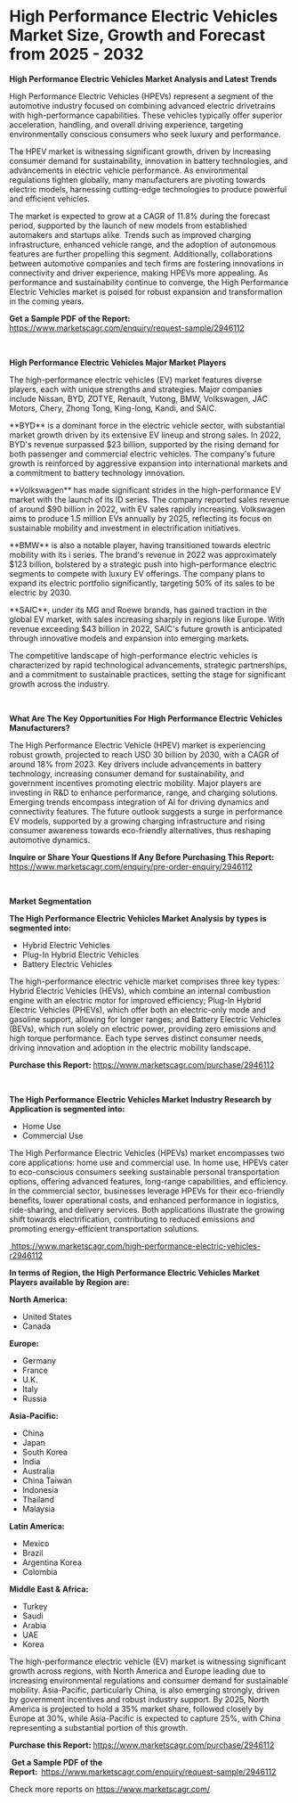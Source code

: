 <p><h1>High Performance Electric Vehicles Market Size, Growth and Forecast from 2025 - 2032</h1></p><p><strong>High Performance Electric Vehicles Market Analysis and Latest Trends</strong></p>
<p><p>High Performance Electric Vehicles (HPEVs) represent a segment of the automotive industry focused on combining advanced electric drivetrains with high-performance capabilities. These vehicles typically offer superior acceleration, handling, and overall driving experience, targeting environmentally conscious consumers who seek luxury and performance. </p><p>The HPEV market is witnessing significant growth, driven by increasing consumer demand for sustainability, innovation in battery technologies, and advancements in electric vehicle performance. As environmental regulations tighten globally, many manufacturers are pivoting towards electric models, harnessing cutting-edge technologies to produce powerful and efficient vehicles.</p><p>The market is expected to grow at a CAGR of 11.8% during the forecast period, supported by the launch of new models from established automakers and startups alike. Trends such as improved charging infrastructure, enhanced vehicle range, and the adoption of autonomous features are further propelling this segment. Additionally, collaborations between automotive companies and tech firms are fostering innovations in connectivity and driver experience, making HPEVs more appealing. As performance and sustainability continue to converge, the High Performance Electric Vehicles market is poised for robust expansion and transformation in the coming years.</p></p>
<p><strong>Get a Sample PDF of the Report:&nbsp;</strong> <a href="https://www.marketscagr.com/enquiry/request-sample/2946112?utm_campaign=1766&utm_medium=2&utm_source=Github&utm_content=ia&utm_term=11032025&utm_id=high-performance-electric-vehicles">https://www.marketscagr.com/enquiry/request-sample/2946112</a></p>
<p>&nbsp;</p>
<p><strong>High Performance Electric Vehicles Major Market Players</strong></p>
<p><p>The high-performance electric vehicles (EV) market features diverse players, each with unique strengths and strategies. Major companies include Nissan, BYD, ZOTYE, Renault, Yutong, BMW, Volkswagen, JAC Motors, Chery, Zhong Tong, King-long, Kandi, and SAIC.</p><p>**BYD** is a dominant force in the electric vehicle sector, with substantial market growth driven by its extensive EV lineup and strong sales. In 2022, BYD's revenue surpassed $23 billion, supported by the rising demand for both passenger and commercial electric vehicles. The company's future growth is reinforced by aggressive expansion into international markets and a commitment to battery technology innovation.</p><p>**Volkswagen** has made significant strides in the high-performance EV market with the launch of its ID series. The company reported sales revenue of around $90 billion in 2022, with EV sales rapidly increasing. Volkswagen aims to produce 1.5 million EVs annually by 2025, reflecting its focus on sustainable mobility and investment in electrification initiatives.</p><p>**BMW** is also a notable player, having transitioned towards electric mobility with its i series. The brand's revenue in 2022 was approximately $123 billion, bolstered by a strategic push into high-performance electric segments to compete with luxury EV offerings. The company plans to expand its electric portfolio significantly, targeting 50% of its sales to be electric by 2030.</p><p>**SAIC**, under its MG and Roewe brands, has gained traction in the global EV market, with sales increasing sharply in regions like Europe. With revenue exceeding $43 billion in 2022, SAIC's future growth is anticipated through innovative models and expansion into emerging markets.</p><p>The competitive landscape of high-performance electric vehicles is characterized by rapid technological advancements, strategic partnerships, and a commitment to sustainable practices, setting the stage for significant growth across the industry.</p></p>
<p>&nbsp;</p>
<p><strong>What Are The Key Opportunities For High Performance Electric Vehicles Manufacturers?</strong></p>
<p><p>The High Performance Electric Vehicle (HPEV) market is experiencing robust growth, projected to reach USD 30 billion by 2030, with a CAGR of around 18% from 2023. Key drivers include advancements in battery technology, increasing consumer demand for sustainability, and government incentives promoting electric mobility. Major players are investing in R&D to enhance performance, range, and charging solutions. Emerging trends encompass integration of AI for driving dynamics and connectivity features. The future outlook suggests a surge in performance EV models, supported by a growing charging infrastructure and rising consumer awareness towards eco-friendly alternatives, thus reshaping automotive dynamics.</p></p>
<p><strong>Inquire or Share Your Questions If Any Before Purchasing This Report:</strong> <a href="https://www.marketscagr.com/enquiry/pre-order-enquiry/2946112?utm_campaign=1766&utm_medium=2&utm_source=Github&utm_content=ia&utm_term=11032025&utm_id=high-performance-electric-vehicles">https://www.marketscagr.com/enquiry/pre-order-enquiry/2946112</a></p>
<p>&nbsp;</p>
<p><strong>Market Segmentation</strong></p>
<p><strong>The High Performance Electric Vehicles Market Analysis by types is segmented into:</strong></p>
<p><ul><li>Hybrid Electric Vehicles</li><li>Plug-In Hybrid Electric Vehicles</li><li>Battery Electric Vehicles</li></ul></p>
<p><p>The high-performance electric vehicle market comprises three key types: Hybrid Electric Vehicles (HEVs), which combine an internal combustion engine with an electric motor for improved efficiency; Plug-In Hybrid Electric Vehicles (PHEVs), which offer both an electric-only mode and gasoline support, allowing for longer ranges; and Battery Electric Vehicles (BEVs), which run solely on electric power, providing zero emissions and high torque performance. Each type serves distinct consumer needs, driving innovation and adoption in the electric mobility landscape.</p></p>
<p><strong>Purchase this Report:&nbsp;</strong><a href="https://www.marketscagr.com/purchase/2946112?utm_campaign=1766&utm_medium=2&utm_source=Github&utm_content=ia&utm_term=11032025&utm_id=high-performance-electric-vehicles">https://www.marketscagr.com/purchase/2946112</a></p>
<p>&nbsp;</p>
<p><strong>The High Performance Electric Vehicles Market Industry Research by Application is segmented into:</strong></p>
<p><ul><li>Home Use</li><li>Commercial Use</li></ul></p>
<p><p>The High Performance Electric Vehicles (HPEVs) market encompasses two core applications: home use and commercial use. In home use, HPEVs cater to eco-conscious consumers seeking sustainable personal transportation options, offering advanced features, long-range capabilities, and efficiency. In the commercial sector, businesses leverage HPEVs for their eco-friendly benefits, lower operational costs, and enhanced performance in logistics, ride-sharing, and delivery services. Both applications illustrate the growing shift towards electrification, contributing to reduced emissions and promoting energy-efficient transportation solutions.</p></p>
<p><a href="https://www.marketscagr.com/high-performance-electric-vehicles-r2946112?utm_campaign=1766&utm_medium=2&utm_source=Github&utm_content=ia&utm_term=11032025&utm_id=high-performance-electric-vehicles">&nbsp;https://www.marketscagr.com/high-performance-electric-vehicles-r2946112</a></p>
<p><strong>In terms of Region, the High Performance Electric Vehicles Market Players available by Region are:</strong></p>
<p>
    <p> <strong> North America: </strong>
        <ul>
            <li>United States</li>
            <li>Canada</li>
        </ul>
        </p> 
    <p> <strong> Europe: </strong>
        <ul>
            <li>Germany</li>
            <li>France</li>
            <li>U.K.</li>
            <li>Italy</li>
            <li>Russia</li>
        </ul>
        </p> 
    <p> <strong> Asia-Pacific: </strong>
        <ul>
            <li>China</li>
            <li>Japan</li>
            <li>South Korea</li>
            <li>India</li>
            <li>Australia</li>
            <li>China Taiwan</li>
            <li>Indonesia</li>
            <li>Thailand</li>
            <li>Malaysia</li>
        </ul>
        </p> 
    <p> <strong> Latin America: </strong>
        <ul>
            <li>Mexico</li>
            <li>Brazil</li>
            <li>Argentina Korea</li>
            <li>Colombia</li>
        </ul>
        </p> 
    <p> <strong> Middle East & Africa: </strong>
        <ul>
            <li>Turkey</li>
            <li>Saudi</li>
            <li>Arabia</li>
            <li>UAE</li>
            <li>Korea</li>
        </ul>
    </p>
    </p>
<p><p>The high-performance electric vehicle (EV) market is witnessing significant growth across regions, with North America and Europe leading due to increasing environmental regulations and consumer demand for sustainable mobility. Asia-Pacific, particularly China, is also emerging strongly, driven by government incentives and robust industry support. By 2025, North America is projected to hold a 35% market share, followed closely by Europe at 30%, while Asia-Pacific is expected to capture 25%, with China representing a substantial portion of this growth.</p></p>
<p><strong>Purchase this Report: </strong><a href="https://www.marketscagr.com/purchase/2946112?utm_campaign=1766&utm_medium=2&utm_source=Github&utm_content=ia&utm_term=11032025&utm_id=high-performance-electric-vehicles">https://www.marketscagr.com/purchase/2946112</a></p>
<p>&nbsp;<strong>Get a Sample PDF of the Report:&nbsp;&nbsp;</strong><a href="https://www.marketscagr.com/enquiry/request-sample/2946112?utm_campaign=1766&utm_medium=2&utm_source=Github&utm_content=ia&utm_term=11032025&utm_id=high-performance-electric-vehicles">https://www.marketscagr.com/enquiry/request-sample/2946112</a></p>
<p><strong></strong></p>
<p>Check more reports on <a href="https://www.marketscagr.com/?utm_campaign=1766&utm_medium=2&utm_source=Github&utm_content=ia&utm_term=11032025&utm_id=high-performance-electric-vehicles">https://www.marketscagr.com/</a></p>